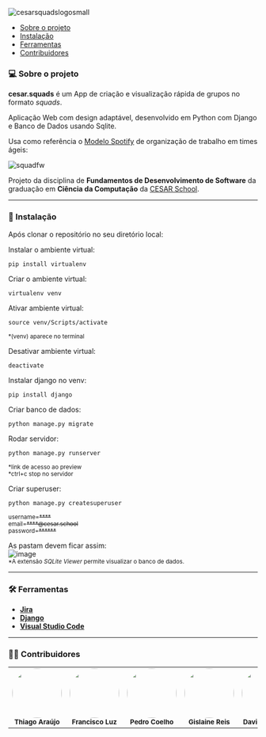 ![cesarsquadslogosmall](https://user-images.githubusercontent.com/111138996/222937406-ceec455c-ab76-4edc-a618-96c7d752550d.png)

   * [Sobre o projeto](#-sobre-o-projeto)
   * [Instalação](#-instalação)
   * [Ferramentas](#-ferramentas)
   * [Contribuidores](#-contribuidores)


### 💻 Sobre o projeto

**cesar.squads** é um App de criação e visualização rápida de grupos no formato *squads*.

Aplicação Web com design adaptável, desenvolvido em Python com Django e Banco de Dados usando Sqlite.

Usa como referência o [Modelo Spotify](https://www.atlassian.com/agile/agile-at-scale/spotify) de organização de trabalho em times ágeis:
    
![squadfw](https://user-images.githubusercontent.com/111138996/222938051-d1dce37f-c48f-4710-b6eb-42eb2693c22b.png)

Projeto da disciplina de **Fundamentos de Desenvolvimento de Software** da graduação em **Ciência da Computação** da [CESAR School](https://www.cesar.school/).
  
  
---


### 🤖 Instalação

Após clonar o repositório no seu diretório local: 
  
  
Instalar o ambiente virtual:
```
pip install virtualenv
```
Criar o ambiente virtual:
```
virtualenv venv
```
Ativar ambiente virtual:
```
source venv/Scripts/activate
```

<sub>*(venv) aparece no terminal</sub>


Desativar ambiente virtual:
```
deactivate
```
Instalar django no venv:
```
pip install django
```
Criar banco de dados:
```
python manage.py migrate
```
Rodar servidor:
```
python manage.py runserver
```
<sub>*link de acesso ao preview  
*ctrl+c stop no servidor</sub>


Criar superuser:
```
python manage.py createsuperuser
```
<sub>username=~~****~~  
email=~~****@cesar.school~~  
password=~~******~~</sub>  

As pastam devem ficar assim:  
![image](https://user-images.githubusercontent.com/111138996/223016134-0659262e-d8ef-478f-a7a6-803d073a4aa7.png)  
<sub>*A extensão *SQLite Viewer* permite visualizar o banco de dados.</sub>  


---

### 🛠 Ferramentas

-   **[Jira](https://projetofds.atlassian.net/)** 
-   **[Django](https://www.djangoproject.com/)**
-   **[Visual Studio Code](https://code.visualstudio.com/)** 

---

### 👨‍💻 Contribuidores

<table>
  <tr>
    <td align="center"><img style="border-radius: 50%;" src="https://avatars.githubusercontent.com/u/112591325?v=4" width="100px;" alt=""/><br /><sub><b>Thiago Araújo</b></sub></a><br /></a></td>
    <td align="center"><img style="border-radius: 50%;" src="https://avatars.githubusercontent.com/u/39159963?v=4" width="100px;" alt=""/><br /><sub><b>Francisco Luz</b></sub></a><br /></a></td>
    <td align="center"><img style="border-radius: 50%;" src="https://avatars.githubusercontent.com/u/111138996?v=4" width="100px;" alt=""/><br /><sub><b>Pedro Coelho</b></sub></a><br /></a></td>
    <td align="center"><img style="border-radius: 50%;" src="https://avatars.githubusercontent.com/u/116602650?v=4" width="100px;" alt=""/><br /><sub><b>Gislaine Reis</b></sub></a><br /></a></td>
    <td align="center"><img style="border-radius: 50%;" src="https://avatars.githubusercontent.com/u/112348748?v=4" width="100px;" alt=""/><br /><sub><b>David Cândido</b></sub></a><br /></a></td>
    <td align="center"><img style="border-radius: 50%;" src="https://avatars.githubusercontent.com/u/116669790?v=4" width="100px;" alt=""/><br /><sub><b>Lucas Cortez</b></sub></a><br /></a></td>
    
  </tr>
</table>
